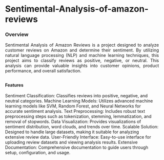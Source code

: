 # Sentimental-Analysis-of-amazon-reviews

### Overview
<div align="justify">
Sentimental Analysis of Amazon Reviews is a project designed to analyze customer reviews on Amazon and determine their sentiment. By utilizing natural language processing (NLP) and machine learning techniques, this project aims to classify reviews as positive, negative, or neutral. This analysis can provide valuable insights into customer opinions, product performance, and overall satisfaction.
</div>

##

#### Features
<div align="justify"></div>
Sentiment Classification: Classifies reviews into positive, negative, and neutral categories.
Machine Learning Models: Utilizes advanced machine learning models like SVM, Random Forest, and Neural Networks for accurate sentiment analysis.
Text Preprocessing: Includes robust text preprocessing steps such as tokenization, stemming, lemmatization, and removal of stopwords.
Data Visualization: Provides visualizations of sentiment distribution, word clouds, and trends over time.
Scalable Solution: Designed to handle large datasets, making it suitable for analyzing extensive review data.
User-Friendly Interface: Easy-to-use interface for uploading review datasets and viewing analysis results.
Extensive Documentation: Comprehensive documentation to guide users through setup, configuration, and usage.
